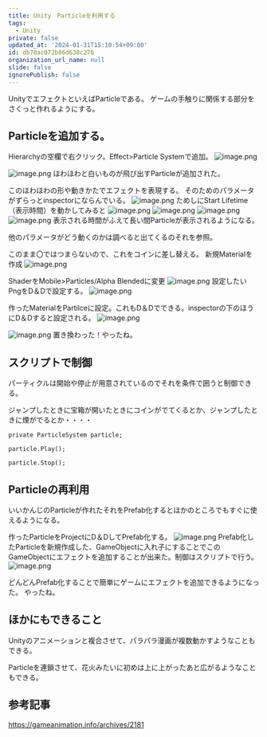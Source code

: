 ```yaml
---
title: Unity　Particleを利用する
tags:
  - Unity
private: false
updated_at: '2024-01-31T15:10:54+09:00'
id: db70ac072b86d638c278
organization_url_name: null
slide: false
ignorePublish: false
---
```

UnityでエフェクトといえばParticleである。
ゲームの手触りに関係する部分をさくっと作れるようにする。

## Particleを追加する。
Hierarchyの空欄で右クリック。Effect>Particle Systemで追加。
![image.png](https://qiita-image-store.s3.ap-northeast-1.amazonaws.com/0/2294598/b47472f8-154a-c313-c660-9722f9e392f5.png)

![image.png](https://qiita-image-store.s3.ap-northeast-1.amazonaws.com/0/2294598/09b353ad-cd7a-098c-4cbe-78383dc864db.png)
ほわほわと白いものが飛び出すParticleが追加された。

このほわほわの形や動きかたでエフェクトを表現する。
そのためのパラメータがずらっとinspectorにならんでいる。
![image.png](https://qiita-image-store.s3.ap-northeast-1.amazonaws.com/0/2294598/b39886ed-006b-eef9-9ea3-a756a1c25933.png)
ためしにStart Lifetime（表示時間）を動かしてみると
![image.png](https://qiita-image-store.s3.ap-northeast-1.amazonaws.com/0/2294598/381e1394-0858-f98e-fcdc-e510d91d898c.png)
![image.png](https://qiita-image-store.s3.ap-northeast-1.amazonaws.com/0/2294598/83fdd769-5800-18c2-f00a-60b6b43385df.png)
![image.png](https://qiita-image-store.s3.ap-northeast-1.amazonaws.com/0/2294598/84571c39-9274-16c0-5a3a-069637678d03.png)
![image.png](https://qiita-image-store.s3.ap-northeast-1.amazonaws.com/0/2294598/d45ba358-714e-0bb0-7694-7b089de84bd2.png)
表示される時間がふえて長い間Particleが表示されるようになる。

他のパラメータがどう動くのかは調べると出てくるのそれを参照。

このまま〇ではつまらないので、これをコインに差し替える。
新規Materialを作成
![image.png](https://qiita-image-store.s3.ap-northeast-1.amazonaws.com/0/2294598/4e532a2f-2416-a3fa-34f0-27fd0be44b0a.png)

ShaderをMobile>Particles/Alpha Blendedに変更
![image.png](https://qiita-image-store.s3.ap-northeast-1.amazonaws.com/0/2294598/ec02dd16-28bb-fc53-15cd-eb94d0aafb2b.png)
設定したいPngをD＆Dで設定する。
![image.png](https://qiita-image-store.s3.ap-northeast-1.amazonaws.com/0/2294598/a006a988-414c-f0c8-64ec-86e26a816410.png)

作ったMaterialをPartilceに設定。これもD＆Dでできる。inspectorの下のほうにD＆Dすると設定される。
![image.png](https://qiita-image-store.s3.ap-northeast-1.amazonaws.com/0/2294598/2c9701b5-e784-5f3d-3e22-66d548a82a7c.png)

![image.png](https://qiita-image-store.s3.ap-northeast-1.amazonaws.com/0/2294598/19fbd693-f37f-30d5-b8ee-3580b1cbdcd1.png)
置き換わった！やったね。

## スクリプトで制御

パーティクルは開始や停止が用意されているのでそれを条件で囲うと制御できる。

ジャンプしたときに宝箱が開いたときにコインがでてくるとか、ジャンプしたときに煙がでるとか・・・・

```
private ParticleSystem particle;
```
```
particle.Play();
```
```
particle.Stop();
```

## Particleの再利用
いいかんじのParticleが作れたそれをPrefab化するとほかのところでもすぐに使えるようになる。

作ったParticleをProjectにD＆DしてPrefab化する。
![image.png](https://qiita-image-store.s3.ap-northeast-1.amazonaws.com/0/2294598/d047f2cd-bb5f-bd88-93de-ab7b3b6e2744.png)
Prefab化したParticleを新規作成した、GameObjectに入れ子にすることでこのGameObjectにエフェクトを追加することが出来た。制御はスクリプトで行う。
![image.png](https://qiita-image-store.s3.ap-northeast-1.amazonaws.com/0/2294598/43b33bf8-95ab-bc05-87e0-ac0925e8645b.png)

どんどんPrefab化することで簡単にゲームにエフェクトを追加できるようになった。
やったね。

## ほかにもできること
Unityのアニメーションと複合させて、パラパラ漫画が複数動かすようなこともできる。

Particleを連鎖させて、花火みたいに初めは上に上がったあと広がるようなこともできる。

## 参考記事
https://gameanimation.info/archives/2181
